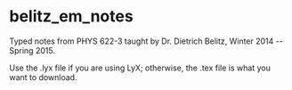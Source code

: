 # belitz_em_notes

Typed notes from PHYS 622-3 taught by Dr. Dietrich Belitz, Winter 2014 -- Spring 2015.

Use the .lyx file if you are using LyX; otherwise, the .tex file is what you want to download.
